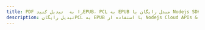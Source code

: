 ---title: PDF را به  تبدیل کنیدEPUB، PCL به EPUB مبدل رایگان یا Nodejs SDKdescription: تبدیل رایگانPCL به EPUB با استفاده از Nodejs Cloud APIs & SDK همچنین اسناد PDF را در Cloud ایجاد، ویرایش و رندر کنید.---
